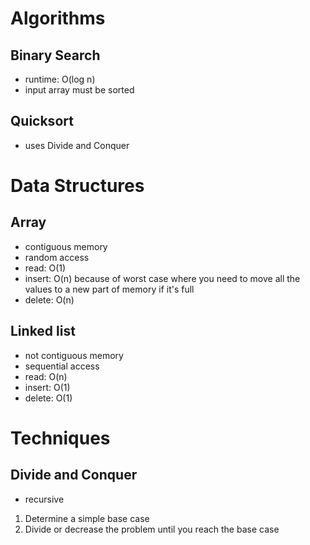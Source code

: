 # Algorithms

## Binary Search

- runtime: O(log n)
- input array must be sorted

## Quicksort
- uses Divide and Conquer

# Data Structures

## Array
- contiguous memory
- random access
- read: O(1)
- insert: O(n) because of worst case where you need to move all the values to a new part of memory if it's full
- delete: O(n)

## Linked list
- not contiguous memory
- sequential access
- read: O(n)
- insert: O(1)
- delete: O(1)

# Techniques

## Divide and Conquer
- recursive
1. Determine a simple base case
2. Divide or decrease the problem until you reach the base case
